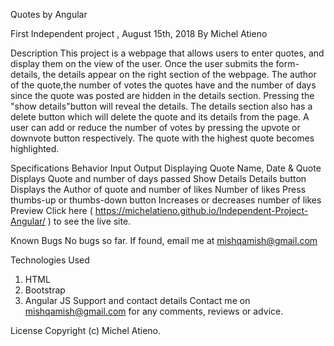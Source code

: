 Quotes by Angular

First Independent project , August 15th, 2018 By Michel Atieno

Description
This project is a webpage that allows users to enter quotes, and display them on the view of the user.
Once the user submits the form-details, the details appear on the right section of the webpage.
The author of the quote,the number of votes the quotes have and the number of days since the quote was posted are hidden in the details section. Pressing the "show details"button will reveal the details.
The details section also has a delete button which will delete the quote and its details from the page.
A user can add or reduce the number of votes by pressing the upvote or downvote button respectively. The quote with the highest quote becomes highlighted.

Specifications
Behavior	Input	Output
Displaying Quote	Name, Date & Quote	Displays Quote and number of days passed
Show Details	Details button	Displays the Author of quote and number of likes
Number of likes	Press thumbs-up or thumbs-down button	Increases or decreases number of likes
Preview
Click here ( https://michelatieno.github.io/Independent-Project-Angular/ ) to see the live site.
 
Known Bugs
No bugs so far. If found, email me at mishqamish@gmail.com

Technologies Used
1. HTML
2. Bootstrap
3. Angular JS
Support and contact details
Contact me on mishqamish@gmail.com for any comments, reviews or advice.

License
Copyright (c) Michel Atieno.